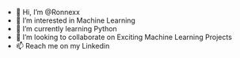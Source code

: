 - 👋 Hi, I’m @Ronnexx
- 👀 I’m interested in Machine Learning
- 🌱 I’m currently learning Python
- 💞️ I’m looking to collaborate on Exciting Machine Learning Projects
- 📫 Reach me on my Linkedin 
  

<!---
Ronnexx/Ronnexx is a ✨ special ✨ repository because its `README.md` (this file) appears on your GitHub profile.
You can click the Preview link to take a look at your changes.
--->
